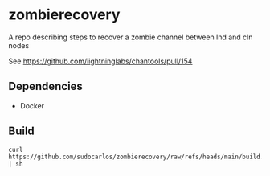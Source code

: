 # zombierecovery

A repo describing steps to recover a zombie channel between lnd and cln nodes

See https://github.com/lightninglabs/chantools/pull/154

## Dependencies

- Docker

## Build

	curl https://github.com/sudocarlos/zombierecovery/raw/refs/heads/main/build.sh | sh
